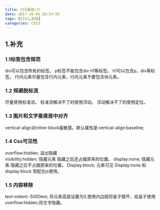 ```yaml
---
title: CSS基础(3)
date: 2017-10-09 16:54:59
tags: [CSS3,前端]
categories: CSS3
---
```

## 1.补充 ##
### 1.1标签包含规范 ###
div可以包含所有的标签。
p标签不能包含div h1等标签。
h1可以包含p，div等标签。
行内元素尽量包含行内元素，行内元素不要包含块元素。

### 1.2 规避脱标流 ###
尽量使用标准流。
标准流解决不了的使用浮动。
浮动解决不了的使用定位。

### 1.3 图片和文字垂直居中对齐 ###
vertical-align对inline-block最敏感。默认属性是:vertical-align:baseline;

### 1.4 Css可见性 ###
overflow:hidden;   溢出隐藏    
visibility:hidden;   隐藏元素    隐藏之后还占据原来的位置。
display:none;      隐藏元素    隐藏之后不占据原来的位置。
Display:block;     元素可见
Display:none  和display:block  常配合js使用。

### 1.5 内容移除 ###
text-indent:-5000em;
将元素高度设置为0,使用内边距将盒子撑开，给盒子使用overflow:hidden;将文字隐藏。


